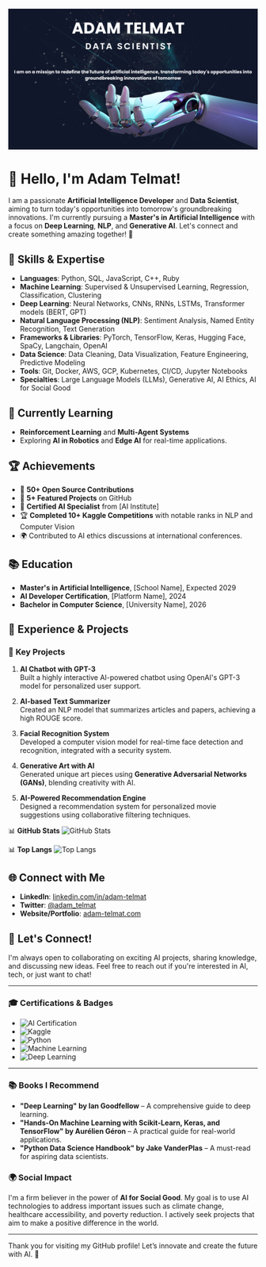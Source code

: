 ![Profile Banner](https://github.com/adam-telmat/adam-telmat/blob/main/banniere_ia.png?raw=true)

# 👋 Hello, I'm Adam Telmat!

I am a passionate **Artificial Intelligence Developer** and **Data Scientist**, aiming to turn today's opportunities into tomorrow's groundbreaking innovations. I'm currently pursuing a **Master's in Artificial Intelligence** with a focus on **Deep Learning**, **NLP**, and **Generative AI**. Let's connect and create something amazing together! 🚀

## 🧠 Skills & Expertise
- **Languages**: Python, SQL, JavaScript, C++, Ruby
- **Machine Learning**: Supervised & Unsupervised Learning, Regression, Classification, Clustering
- **Deep Learning**: Neural Networks, CNNs, RNNs, LSTMs, Transformer models (BERT, GPT)
- **Natural Language Processing (NLP)**: Sentiment Analysis, Named Entity Recognition, Text Generation
- **Frameworks & Libraries**: PyTorch, TensorFlow, Keras, Hugging Face, SpaCy, Langchain, OpenAI
- **Data Science**: Data Cleaning, Data Visualization, Feature Engineering, Predictive Modeling
- **Tools**: Git, Docker, AWS, GCP, Kubernetes, CI/CD, Jupyter Notebooks
- **Specialties**: Large Language Models (LLMs), Generative AI, AI Ethics, AI for Social Good

## 🌱 Currently Learning
- **Reinforcement Learning** and **Multi-Agent Systems**
- Exploring **AI in Robotics** and **Edge AI** for real-time applications.

## 🏆 Achievements
- 🎯 **50+ Open Source Contributions**  
- 🌟 **5+ Featured Projects** on GitHub  
- 🏅 **Certified AI Specialist** from [AI Institute]
- 🏆 **Completed 10+ Kaggle Competitions** with notable ranks in NLP and Computer Vision
- 🌍 Contributed to AI ethics discussions at international conferences.

## 📚 Education
- **Master's in Artificial Intelligence**, [School Name], Expected 2029  
- **AI Developer Certification**, [Platform Name], 2024  
- **Bachelor in Computer Science**, [University Name], 2026

## 💼 Experience & Projects
### 🚀 **Key Projects**
1. **AI Chatbot with GPT-3**  
   Built a highly interactive AI-powered chatbot using OpenAI's GPT-3 model for personalized user support.

2. **AI-based Text Summarizer**  
   Created an NLP model that summarizes articles and papers, achieving a high ROUGE score.

3. **Facial Recognition System**  
   Developed a computer vision model for real-time face detection and recognition, integrated with a security system.

4. **Generative Art with AI**  
   Generated unique art pieces using **Generative Adversarial Networks (GANs)**, blending creativity with AI.

5. **AI-Powered Recommendation Engine**  
   Designed a recommendation system for personalized movie suggestions using collaborative filtering techniques.

📊 **GitHub Stats**
![GitHub Stats](https://github-readme-stats.vercel.app/api?username=adam-telmat&show_icons=true&count_private=true&hide_title=true)

📊 **Top Langs**
![Top Langs](https://github-readme-stats.vercel.app/api/top-langs/?username=adam-telmat&layout=compact)

## 🌐 Connect with Me
- **LinkedIn**: [linkedin.com/in/adam-telmat](https://linkedin.com/in/adam-telmat)
- **Twitter**: [@adam_telmat](https://twitter.com/adam_telmat)
- **Website/Portfolio**: [adam-telmat.com](https://adam-telmat.com)

## 💬 Let's Connect!
I'm always open to collaborating on exciting AI projects, sharing knowledge, and discussing new ideas. Feel free to reach out if you're interested in AI, tech, or just want to chat!

---

### 🎓 Certifications & Badges
- ![AI Certification](https://img.shields.io/badge/AI%20Specialist-Certified-blue)
- ![Kaggle](https://img.shields.io/badge/Kaggle%20Competitions-10+%20Completed-green)
- ![Python](https://img.shields.io/badge/Python-3.9-blue)
- ![Machine Learning](https://img.shields.io/badge/Machine%20Learning-Advanced-blue)
- ![Deep Learning](https://img.shields.io/badge/Deep%20Learning-Expert-purple)

---

### 📚 Books I Recommend
- **"Deep Learning" by Ian Goodfellow** – A comprehensive guide to deep learning.
- **"Hands-On Machine Learning with Scikit-Learn, Keras, and TensorFlow" by Aurélien Géron** – A practical guide for real-world applications.
- **"Python Data Science Handbook" by Jake VanderPlas** – A must-read for aspiring data scientists.

### 🌍 Social Impact
I'm a firm believer in the power of **AI for Social Good**. My goal is to use AI technologies to address important issues such as climate change, healthcare accessibility, and poverty reduction. I actively seek projects that aim to make a positive difference in the world.

---

Thank you for visiting my GitHub profile! Let’s innovate and create the future with AI. 🚀








